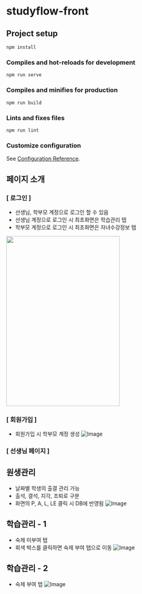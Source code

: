 # studyflow-front

## Project setup
```
npm install
```

### Compiles and hot-reloads for development
```
npm run serve
```

### Compiles and minifies for production
```
npm run build
```

### Lints and fixes files
```
npm run lint
```

### Customize configuration
See [Configuration Reference](https://cli.vuejs.org/config/).

## 페이지 소개
### [ 로그인 ]
- 선생님, 학부모 계정으로 로그인 할 수 있음
- 선생님 계정으로 로그인 시 최초화면은 학습관리 탭
- 학부모 계정으로 로그인 시 최초화면은 자녀수강정보 탭
<img src="https://github.com/user-attachments/assets/480a3f0b-5a05-49f3-b270-31981250335a" width="300" height="450"/>

### [ 회원가입 ]
- 회원가입 시 학부모 계정 생성
![Image](https://github.com/user-attachments/assets/2008af60-767a-4305-960c-852fc999b28a)

### [ 선생님 페이지 ]
## 원생관리
- 날짜별 학생의 출결 관리 가능
- 출석, 결석, 지각, 조퇴로 구분
- 화면의 P, A, L, LE 클릭 시 DB에 반영됨
![Image](https://github.com/user-attachments/assets/9eadf687-86d7-45e2-befd-10f8d1555d5b)

## 학습관리 - 1
- 숙제 미부여 탭
- 회색 박스를 클릭하면 숙제 부여 탭으로 이동
![Image](https://github.com/user-attachments/assets/576ac8a7-1c1c-4ebc-be76-607e4d675853)

## 학습관리 - 2
- 숙제 부여 탭
![Image](https://github.com/user-attachments/assets/42f7d0d5-8c4f-4ab3-ab23-d9fef027018e)

